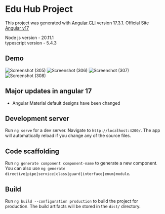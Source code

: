 # Edu Hub Project

This project was generated with [Angular CLI](https://github.com/angular/angular-cli) version  17.3.1.
Official Site [Angular v17](https://angular.dev/)

Node js version -               20.11.1 <br>
typescript version -            5.4.3

## Demo
![Screenshot (305)](https://github.com/PRYNSHU/EduHub-Project/assets/87293543/5fef5c5d-e1fc-4f7d-b71a-59dd1b899e4f)
![Screenshot (306)](https://github.com/PRYNSHU/EduHub-Project/assets/87293543/9e90029e-4365-4abb-93be-6e442e56bed0)
![Screenshot (307)](https://github.com/PRYNSHU/EduHub-Project/assets/87293543/19bde5e7-0c5d-4e75-bda5-ae984c7a1629)
![Screenshot (308)](https://github.com/PRYNSHU/EduHub-Project/assets/87293543/077b5f51-8c4f-492e-8a12-8285f3b45d32)

## Major updates in angular 17
- Angular Material default designs have been changed

## Development server

Run `ng serve` for a dev server. Navigate to `http://localhost:4200/`. The app will automatically reload if you change any of the source files.

## Code scaffolding

Run `ng generate component component-name` to generate a new component. You can also use `ng generate directive|pipe|service|class|guard|interface|enum|module`.

## Build

Run `ng build --configuration production` to build the project for production. The build artifacts will be stored in the `dist/` directory.
